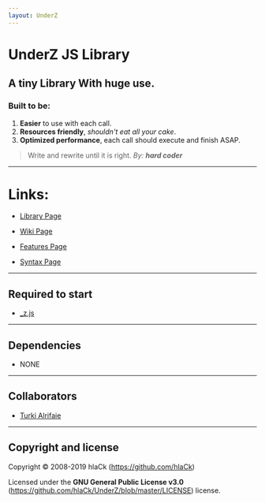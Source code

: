 ```yaml
---
layout: UnderZ
---
```


# UnderZ JS Library
## A tiny Library With huge use.
### Built to be:
1. **Easier** to use with each call.
2. **Resources friendly**, _shouldn't eat all your cake_.
3. **Optimized performance**, each call should execute and finish ASAP.

> Write and rewrite until it is right. _By: **hard coder**_


***


# Links:

* [Library Page](https://github.com/hlaCk/UnderZ) 

* [Wiki Page](https://hlack.github.io/UnderZ/)

* [Features Page](https://hlack.github.io/UnderZ/Features)

* [Syntax Page](https://hlack.github.io/UnderZ/Syntax)


***


## Required to start
* [_z.js](https://github.com/hlaCk/UnderZ) 


***


## Dependencies
* NONE


***


## Collaborators

* [Turki Alrifaie](https://github.com/BlackEagleSA)


***


## Copyright and license

Copyright © 2008-2019 hlaCk (https://github.com/hlaCk)

Licensed under the **GNU General Public License v3.0** (https://github.com/hlaCk/UnderZ/blob/master/LICENSE) license.